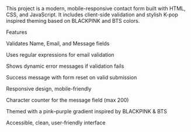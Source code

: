 This project is a modern, mobile-responsive contact form built with HTML, CSS, and JavaScript. It includes client-side validation and stylish K-pop inspired theming based on BLACKPINK and BTS colors.

Features

Validates Name, Email, and Message fields

Uses regular expressions for email validation

Shows dynamic error messages if validation fails

Success message with form reset on valid submission

Responsive design, mobile-friendly

Character counter for the message field (max 200)

Themed with a pink–purple gradient inspired by BLACKPINK & BTS

Accessible, clean, user-friendly interface
